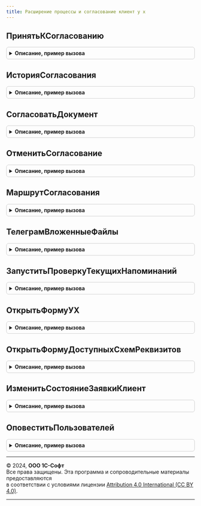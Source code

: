 ```yaml
---
title: Расширение процессы и согласование клиент у х
---
```



## ПринятьКСогласованию
<details style="margin: 1em 0; padding: 0.5em; border: 1px solid #ccc; border-radius: 6px;">

<summary style="font-weight: bold; cursor: pointer;">Описание, пример вызова</summary>

```bsl
// Модуль содержит клиентские методы, специфичные для 1с:Управление холдингом, вызов
// которых может потребоваться из 1С:БП МСФО.
////////////////////////////////////////////////////////////////////////////////////////

Процедура ПринятьКСогласованию(ФормаВход, СсылкаВход) Экспорт
```

Пример вызова
```bsl
РасширениеПроцессыИСогласованиеКлиентУХ.ПринятьКСогласованию(ФормаВход, СсылкаВход) 
```
</details>

## ИсторияСогласования
<details style="margin: 1em 0; padding: 0.5em; border: 1px solid #ccc; border-radius: 6px;">

<summary style="font-weight: bold; cursor: pointer;">Описание, пример вызова</summary>

```bsl

Процедура ИсторияСогласования(ФормаВход, СсылкаВход) Экспорт
```

Пример вызова
```bsl
РасширениеПроцессыИСогласованиеКлиентУХ.ИсторияСогласования(ФормаВход, СсылкаВход) 
```
</details>

## СогласоватьДокумент
<details style="margin: 1em 0; padding: 0.5em; border: 1px solid #ccc; border-radius: 6px;">

<summary style="font-weight: bold; cursor: pointer;">Описание, пример вызова</summary>

```bsl

Процедура СогласоватьДокумент(ФормаВход) Экспорт
```

Пример вызова
```bsl
РасширениеПроцессыИСогласованиеКлиентУХ.СогласоватьДокумент(ФормаВход) 
```
</details>

## ОтменитьСогласование
<details style="margin: 1em 0; padding: 0.5em; border: 1px solid #ccc; border-radius: 6px;">

<summary style="font-weight: bold; cursor: pointer;">Описание, пример вызова</summary>

```bsl

Процедура ОтменитьСогласование(ФормаВход) Экспорт
```

Пример вызова
```bsl
РасширениеПроцессыИСогласованиеКлиентУХ.ОтменитьСогласование(ФормаВход) 
```
</details>

## МаршрутСогласования
<details style="margin: 1em 0; padding: 0.5em; border: 1px solid #ccc; border-radius: 6px;">

<summary style="font-weight: bold; cursor: pointer;">Описание, пример вызова</summary>

```bsl

Процедура МаршрутСогласования(ФормаВход, СсылкаВход) Экспорт
```

Пример вызова
```bsl
РасширениеПроцессыИСогласованиеКлиентУХ.МаршрутСогласования(ФормаВход, СсылкаВход) 
```
</details>

## ТелеграмВложенныеФайлы
<details style="margin: 1em 0; padding: 0.5em; border: 1px solid #ccc; border-radius: 6px;">

<summary style="font-weight: bold; cursor: pointer;">Описание, пример вызова</summary>

```bsl

Процедура ТелеграмВложенныеФайлы(ФормаВход, СсылкаВход) Экспорт
```

Пример вызова
```bsl
РасширениеПроцессыИСогласованиеКлиентУХ.ТелеграмВложенныеФайлы(ФормаВход, СсылкаВход) 
```
</details>

## ЗапуститьПроверкуТекущихНапоминаний
<details style="margin: 1em 0; padding: 0.5em; border: 1px solid #ccc; border-radius: 6px;">

<summary style="font-weight: bold; cursor: pointer;">Описание, пример вызова</summary>

```bsl

Процедура ЗапуститьПроверкуТекущихНапоминаний() Экспорт
```

Пример вызова
```bsl
РасширениеПроцессыИСогласованиеКлиентУХ.ЗапуститьПроверкуТекущихНапоминаний() 
```
</details>

## ОткрытьФормуУХ
<details style="margin: 1em 0; padding: 0.5em; border: 1px solid #ccc; border-radius: 6px;">

<summary style="font-weight: bold; cursor: pointer;">Описание, пример вызова</summary>

```bsl

Процедура ОткрытьФормуУХ(СтрокаОткрытияФормыВход, СтруктураПараметровВход = Неопределено) Экспорт
```

Пример вызова
```bsl
РасширениеПроцессыИСогласованиеКлиентУХ.ОткрытьФормуУХ(СтрокаОткрытияФормыВход, СтруктураПараметровВход);
```
</details>

## ОткрытьФормуДоступныхСхемРеквизитов
<details style="margin: 1em 0; padding: 0.5em; border: 1px solid #ccc; border-radius: 6px;">

<summary style="font-weight: bold; cursor: pointer;">Описание, пример вызова</summary>

```bsl

Процедура ОткрытьФормуДоступныхСхемРеквизитов(СтруктураПараметров, ФормаВладелец, ОписаниеОЗакрытии) Экспорт
```

Пример вызова
```bsl
РасширениеПроцессыИСогласованиеКлиентУХ.ОткрытьФормуДоступныхСхемРеквизитов(СтруктураПараметров, ФормаВладелец, ОписаниеОЗакрытии) 
```
</details>

## ИзменитьСостояниеЗаявкиКлиент
<details style="margin: 1em 0; padding: 0.5em; border: 1px solid #ccc; border-radius: 6px;">

<summary style="font-weight: bold; cursor: pointer;">Описание, пример вызова</summary>

```bsl

// Выставляет объекту формы Форма новый статус СтатусВход.
Процедура ИзменитьСостояниеЗаявкиКлиент(СтатусВход, Форма) Экспорт
```

Пример вызова
```bsl
РасширениеПроцессыИСогласованиеКлиентУХ.ИзменитьСостояниеЗаявкиКлиент(СтатусВход, Форма) 
```
</details>

## ОповеститьПользователей
<details style="margin: 1em 0; padding: 0.5em; border: 1px solid #ccc; border-radius: 6px;">

<summary style="font-weight: bold; cursor: pointer;">Описание, пример вызова</summary>

```bsl

Функция ОповеститьПользователей(ВидСобытия, ШаблонОповещения = Неопределено, ИсточникСсылка = Неопределено, СписокРассылки = Неопределено, ДопПараметры = Неопределено, ЗадачаВход = Неопределено, ЭтапПроцессаВход = Неопределено) Экспорт
```

Пример вызова
```bsl
Результат = РасширениеПроцессыИСогласованиеКлиентУХ.ОповеститьПользователей(ВидСобытия, ШаблонОповещения, ИсточникСсылка, СписокРассылки, ДопПараметры, ЗадачаВход, ЭтапПроцессаВход);
```
</details>

---

© 2024, **ООО 1С-Софт**  
Все права защищены. Эта программа и сопроводительные материалы предоставляются  
в соответствии с условиями лицензии [Attribution 4.0 International (CC BY 4.0)](https://creativecommons.org/licenses/by/4.0/legalcode).

---
